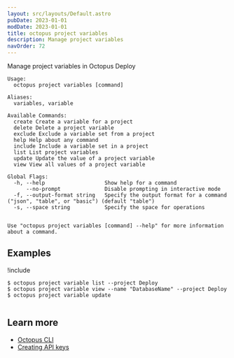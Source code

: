 ```yaml
---
layout: src/layouts/Default.astro
pubDate: 2023-01-01
modDate: 2023-01-01
title: octopus project variables
description: Manage project variables
navOrder: 72
---
```


Manage project variables in Octopus Deploy


```
Usage:
  octopus project variables [command]

Aliases:
  variables, variable

Available Commands:
  create Create a variable for a project
  delete Delete a project variable
  exclude Exclude a variable set from a project
  help Help about any command
  include Include a variable set in a project
  list List project variables
  update Update the value of a project variable
  view View all values of a project variable

Global Flags:
  -h, --help                   Show help for a command
      --no-prompt              Disable prompting in interactive mode
  -f, --output-format string   Specify the output format for a command ("json", "table", or "basic") (default "table")
  -s, --space string           Specify the space for operations


Use "octopus project variables [command] --help" for more information about a command.
```

## Examples

!include <samples-instance>


```
$ octopus project variable list --project Deploy
$ octopus project variable view --name "DatabaseName" --project Deploy
$ octopus project variable update


```

## Learn more

- [Octopus CLI](/docs/octopus-rest-api/cli)
- [Creating API keys](/docs/octopus-rest-api/how-to-create-an-api-key)